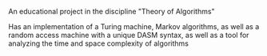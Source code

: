 An educational project in the discipline "Theory of Algorithms" 

Has an implementation of a Turing machine, Markov algorithms, as well as a random access machine with a unique DASM syntax, as well as a tool for analyzing the time and space complexity of algorithms
